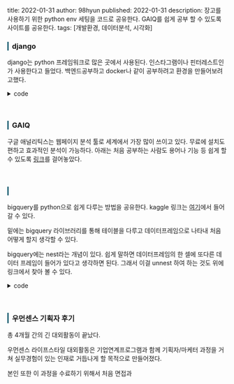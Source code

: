 title: 2022-01-31
author: 98hyun
published: 2022-01-31 
description: 장고를 사용하기 위한 python env 세팅을 코드로 공유한다. GAIQ를 쉽게 공부 할 수 있도록 사이트를 공유한다.
tags: [개발환경, 데이터분석, 시각화]

<h3 style="border-left: solid 3px #0E6073;"><span style="background-color:#2e3f59"></span> &nbsp; django </h3>

django는 python 프레임워크로 많은 곳에서 사용된다. 인스타그램이나 핀터레스트인가 사용한다고 들었다. 백엔드공부하고 docker나 같이 공부하려고 환경을 만들어보려고했다. 

<details><summary>code</summary><blockquote><pre><code>

0. virtualenv venv -> cd venv/scripts -> activate.bat -> (after change env) pip install django
1. django-admin startproject projName
2. (in projName forder) python manage.py runserver -> start
3. python manage.py startapp appName -> create urls.py and make views.py -> edit projName urls.py using 'include' -> settings.py(templates,installed_apps)

</code></pre></blockquote></details>

<br>

<h3 style="border-left: solid 3px #0E6073;"><span style="background-color:#2e3f59"></span> &nbsp; GAIQ </h3>

구글 애널리틱스는 웹페이지 분석 툴로 세계에서 가장 많이 쓰이고 있다. 무료에 설치도 편하고 효과적인 분석이 가능하다. 아래는 처음 공부하는 사람도 용어나 기능 등 쉽게 할 수 있도록 <a href="https://dachata.com/class/gaiq-questions-and-explanations/" target="_blank">링크</a>를 걸어놓았다.

<br>

<h3 style="border-left: solid 3px #0E6073;"><span style="background-color:#2e3f59"></span> &nbsp;  </h3>

bigquery를 python으로 쉽게 다루는 방법을 공유한다. kaggle 링크는 <a href="https://www.kaggle.com/hwangchanghyun/bigquery-tutorial-kor-eng" target="_blank">여기</a>에서 들어갈 수 있다.

밑에는 bigquery 라이브러리를 통해 테이블을 다루고 데이터프레임으로 나타내 처음 어떻게 할지 생각할 수 있다. 

bigquery에는 nest라는 개념이 있다. 쉽게 말하면 데이터프레임의 한 셀에 또다른 데이터 프레임이 들어가 있다고 생각하면 된다. 그래서 이걸 unnest 하여 하는 것도 위에 링크에서 찾아 볼 수 있다. 

<details><summary>code</summary><blockquote><pre><code>

from google.cloud import bigquery

# Create a "Client" object
client = bigquery.Client()

# Construct a reference to the "hacker_news" dataset
dataset_ref = client.dataset("hacker_news", project="bigquery-public-data")

# API request - fetch the dataset
dataset = client.get_dataset(dataset_ref)

# List all the tables in the "hacker_news" dataset
tables = list(client.list_tables(dataset))

# Print names of all tables in the dataset (there are four!)
for table in tables:  
    print(table.table_id)

# Construct a reference to the "full" table
table_ref = dataset_ref.table("full")

# API request - fetch the table
table = client.get_table(table_ref)

# Preview the first five lines of the "full" table
client.list_rows(table, max_results=5).to_dataframe() # selected_fields=table.schema[:1]


# Query to select all the items from the "city" column where the "country" column is 'US'
query = """
        SELECT city
        FROM `bigquery-public-data.openaq.global_air_quality`
        WHERE country = 'US'
        """

# Create a "Client" object
client = bigquery.Client()

# Set up the query
query_job = client.query(query)

# API request - run the query, and return a pandas DataFrame
us_cities = query_job.to_dataframe()


## size check
# Query to get the score column from every row where the type column has value "job"
query = """
        SELECT score, title
        FROM `bigquery-public-data.hacker_news.full`
        WHERE type = "job" 
        """

# Create a QueryJobConfig object to estimate size of query without running it
dry_run_config = bigquery.QueryJobConfig(dry_run=True)

# API request - dry run query to estimate costs
dry_run_query_job = client.query(query, job_config=dry_run_config)

print("This query will process {} bytes.".format(dry_run_query_job.total_bytes_processed))

</code></pre></blockquote></details>

<br>

<h3 style="border-left: solid 3px #0E6073;"><span style="background-color:#2e3f59"></span> &nbsp; 우먼센스 기획자 후기</h3>

총 4개월 간의 긴 대외활동이 끝났다. 

우먼센스 라이프스타일 대외활동은 기업연계프로그램과 함께 기획자/마케터 과정을 거쳐 실무경험이 있는 인재로 거듭나게 할 목적으로 만들어졌다. 

본인 또한 이 과정을 수료하기 위해서 처음 면접과 

<br>

